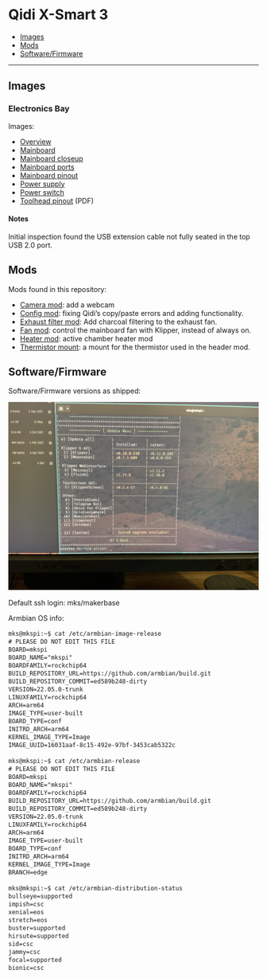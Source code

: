 # Qidi X-Smart 3

- [Images](#images)
- [Mods](#mods)
- [Software/Firmware](#softwarefirmware)

------------------------------------------------------------------------

## Images

### Electronics Bay

Images:

- [Overview](images/electronics-bay.jpg)
- [Mainboard](images/mainboard-01.jpg)
- [Mainboard closeup](images/mainboard-02.jpg)
- [Mainboard ports](images/mainboard-ports.jpg)
- [Mainboard pinout](images/mainboard-pins.png)
- [Power supply](images/power-supply.jpg)
- [Power switch](images/power-switch.jpg)
- [Toolhead pinout](images/A-4.V1.2_003.PIN.pdf) (PDF)

#### Notes

Initial inspection found the USB extension cable not fully seated in the
top USB 2.0 port.

## Mods

Mods found in this repository:

- [Camera mod](./camera-mount/README.md): add a webcam
- [Config mod](./configs/README.md): fixing Qidi’s copy/paste errors and
  adding functionality.
- [Exhaust filter mod](./exhaust-filter/README.md): Add charcoal
  filtering to the exhaust fan.
- [Fan mod](./fan-mod/README.md): control the mainboard fan with
  Klipper, instead of always on.
- [Heater mod](./heater-mod/README.md): active chamber heater mod
- [Thermistor mount](./thermistor-mount/README.md): a mount for the
  thermistor used in the header mod.

## Software/Firmware

Software/Firmware versions as shipped:

![](images/software-versions.jpg)

Default ssh login: mks/makerbase

Armbian OS info:

    mks@mkspi:~$ cat /etc/armbian-image-release
    # PLEASE DO NOT EDIT THIS FILE
    BOARD=mkspi
    BOARD_NAME="mkspi"
    BOARDFAMILY=rockchip64
    BUILD_REPOSITORY_URL=https://github.com/armbian/build.git
    BUILD_REPOSITORY_COMMIT=ed589b248-dirty
    VERSION=22.05.0-trunk
    LINUXFAMILY=rockchip64
    ARCH=arm64
    IMAGE_TYPE=user-built
    BOARD_TYPE=conf
    INITRD_ARCH=arm64
    KERNEL_IMAGE_TYPE=Image
    IMAGE_UUID=16031aaf-8c15-492e-97bf-3453cab5322c

    mks@mkspi:~$ cat /etc/armbian-release
    # PLEASE DO NOT EDIT THIS FILE
    BOARD=mkspi
    BOARD_NAME="mkspi"
    BOARDFAMILY=rockchip64
    BUILD_REPOSITORY_URL=https://github.com/armbian/build.git
    BUILD_REPOSITORY_COMMIT=ed589b248-dirty
    VERSION=22.05.0-trunk
    LINUXFAMILY=rockchip64
    ARCH=arm64
    IMAGE_TYPE=user-built
    BOARD_TYPE=conf
    INITRD_ARCH=arm64
    KERNEL_IMAGE_TYPE=Image
    BRANCH=edge

    mks@mkspi:~$ cat /etc/armbian-distribution-status
    bullseye=supported
    impish=csc
    xenial=eos
    stretch=eos
    buster=supported
    hirsute=supported
    sid=csc
    jammy=csc
    focal=supported
    bionic=csc
